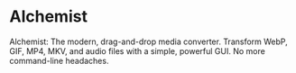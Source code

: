# Alchemist
Alchemist: The modern, drag-and-drop media converter. Transform WebP, GIF, MP4, MKV, and audio files with a simple, powerful GUI. No more command-line headaches.
